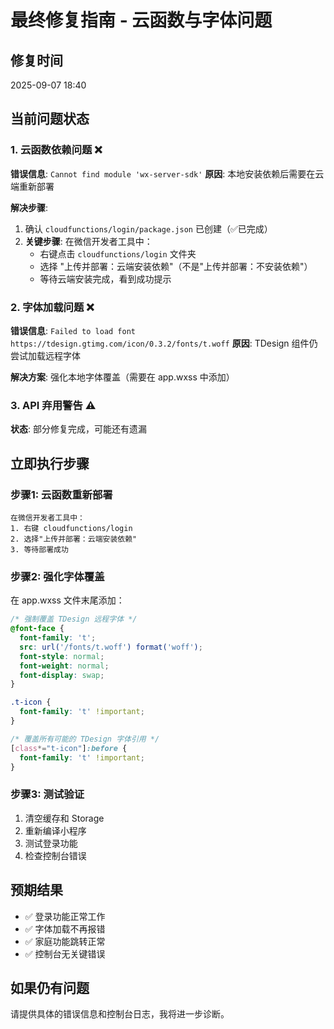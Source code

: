 # 最终修复指南 - 云函数与字体问题

## 修复时间
2025-09-07 18:40

## 当前问题状态

### 1. 云函数依赖问题 ❌
**错误信息**: `Cannot find module 'wx-server-sdk'`
**原因**: 本地安装依赖后需要在云端重新部署

**解决步骤**:
1. 确认 `cloudfunctions/login/package.json` 已创建（✅已完成）
2. **关键步骤**: 在微信开发者工具中：
   - 右键点击 `cloudfunctions/login` 文件夹
   - 选择 "上传并部署：云端安装依赖"（不是"上传并部署：不安装依赖"）
   - 等待云端安装完成，看到成功提示

### 2. 字体加载问题 ❌  
**错误信息**: `Failed to load font https://tdesign.gtimg.com/icon/0.3.2/fonts/t.woff`
**原因**: TDesign 组件仍尝试加载远程字体

**解决方案**: 强化本地字体覆盖（需要在 app.wxss 中添加）

### 3. API 弃用警告 ⚠️
**状态**: 部分修复完成，可能还有遗漏

## 立即执行步骤

### 步骤1: 云函数重新部署
```
在微信开发者工具中：
1. 右键 cloudfunctions/login
2. 选择"上传并部署：云端安装依赖"
3. 等待部署成功
```

### 步骤2: 强化字体覆盖
在 app.wxss 文件末尾添加：
```css
/* 强制覆盖 TDesign 远程字体 */
@font-face {
  font-family: 't';
  src: url('/fonts/t.woff') format('woff');
  font-style: normal;
  font-weight: normal;
  font-display: swap;
}

.t-icon {
  font-family: 't' !important;
}

/* 覆盖所有可能的 TDesign 字体引用 */
[class*="t-icon"]:before {
  font-family: 't' !important;
}
```

### 步骤3: 测试验证
1. 清空缓存和 Storage
2. 重新编译小程序
3. 测试登录功能
4. 检查控制台错误

## 预期结果
- ✅ 登录功能正常工作
- ✅ 字体加载不再报错
- ✅ 家庭功能跳转正常
- ✅ 控制台无关键错误

## 如果仍有问题
请提供具体的错误信息和控制台日志，我将进一步诊断。